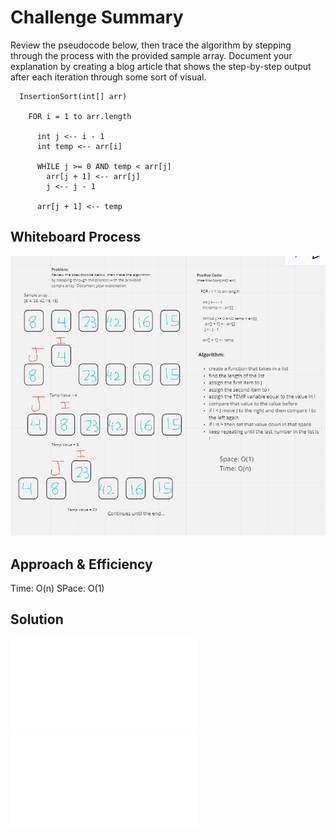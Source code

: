# Challenge Summary
<!-- Description of the challenge -->
Review the pseudocode below, then trace the algorithm by stepping through the process with the provided sample array. Document your explanation by creating a blog article that shows the step-by-step output after each iteration through some sort of visual.

```
  InsertionSort(int[] arr)

    FOR i = 1 to arr.length

      int j <-- i - 1
      int temp <-- arr[i]

      WHILE j >= 0 AND temp < arr[j]
        arr[j + 1] <-- arr[j]
        j <-- j - 1

      arr[j + 1] <-- temp
```

## Whiteboard Process
<!-- Embedded whiteboard image -->
![Insertion Sort](/python/assets/insertion_sort.png)

## Approach & Efficiency
<!-- What approach did you take? Why? What is the Big O space/time for this approach? -->
Time: O(n)
SPace: O(1)

## Solution
<!-- Show how to run your code, and examples of it in action -->
![Blog that explains the code](/python/code_challenges/insertion_sort/BLOG.md)
![Code](/python/code_challenges/insertion_sort/insertion_sort.py)
